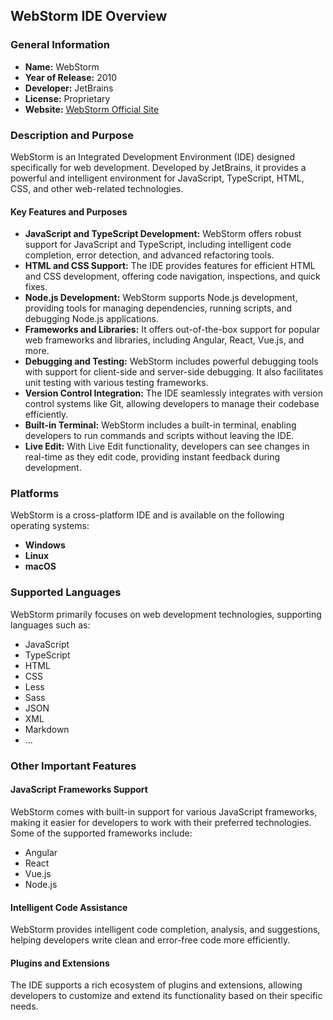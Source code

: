 ## WebStorm IDE Overview

### General Information

- **Name:** WebStorm
- **Year of Release:** 2010
- **Developer:** JetBrains
- **License:** Proprietary
- **Website:** [WebStorm Official Site](https://www.jetbrains.com/webstorm/)

### Description and Purpose

WebStorm is an Integrated Development Environment (IDE) designed specifically for web development. Developed by JetBrains, it provides a powerful and intelligent environment for JavaScript, TypeScript, HTML, CSS, and other web-related technologies.

#### Key Features and Purposes

- **JavaScript and TypeScript Development:** WebStorm offers robust support for JavaScript and TypeScript, including intelligent code completion, error detection, and advanced refactoring tools.
- **HTML and CSS Support:** The IDE provides features for efficient HTML and CSS development, offering code navigation, inspections, and quick fixes.
- **Node.js Development:** WebStorm supports Node.js development, providing tools for managing dependencies, running scripts, and debugging Node.js applications.
- **Frameworks and Libraries:** It offers out-of-the-box support for popular web frameworks and libraries, including Angular, React, Vue.js, and more.
- **Debugging and Testing:** WebStorm includes powerful debugging tools with support for client-side and server-side debugging. It also facilitates unit testing with various testing frameworks.
- **Version Control Integration:** The IDE seamlessly integrates with version control systems like Git, allowing developers to manage their codebase efficiently.
- **Built-in Terminal:** WebStorm includes a built-in terminal, enabling developers to run commands and scripts without leaving the IDE.
- **Live Edit:** With Live Edit functionality, developers can see changes in real-time as they edit code, providing instant feedback during development.

### Platforms

WebStorm is a cross-platform IDE and is available on the following operating systems:

- **Windows**
- **Linux**
- **macOS**

### Supported Languages

WebStorm primarily focuses on web development technologies, supporting languages such as:

- JavaScript
- TypeScript
- HTML
- CSS
- Less
- Sass
- JSON
- XML
- Markdown
- ...

### Other Important Features

#### JavaScript Frameworks Support

WebStorm comes with built-in support for various JavaScript frameworks, making it easier for developers to work with their preferred technologies. Some of the supported frameworks include:

- Angular
- React
- Vue.js
- Node.js

#### Intelligent Code Assistance

WebStorm provides intelligent code completion, analysis, and suggestions, helping developers write clean and error-free code more efficiently.

#### Plugins and Extensions

The IDE supports a rich ecosystem of plugins and extensions, allowing developers to customize and extend its functionality based on their specific needs.

